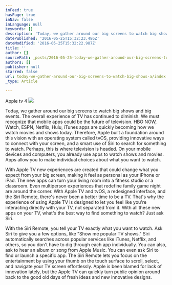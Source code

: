 ```yaml
---
inFeed: true
hasPage: true
inNav: false
inLanguage: null
keywords: []
description: 'Today, we gather around our big screens to watch big shows and big events. The overall experience of TV has continued to diminish. We must recognize that mobile apps could be the future of television. HBO NOW, Watch, ESPN, Netflix, Hulu, iTunes apps are quickly becoming how we watch movies and shows today. Therefore, Apple built a foundation around this vision with an operating system called tvOS, providing innovative ways to connect with your screen, and a smart use of Siri to search for something to watch. Perhaps, this is where television is headed. On your mobile devices and computers, you already use apps to watch shows and movies. Apps allow you to make individual choices about what you want to watch.'
datePublished: '2016-05-25T15:32:23.486Z'
dateModified: '2016-05-25T15:32:22.987Z'
title: ''
author: []
sourcePath: _posts/2016-05-25-today-we-gather-around-our-big-screens-to-watch-big-shows-a.md
authors: []
publisher: null
starred: false
url: today-we-gather-around-our-big-screens-to-watch-big-shows-a/index.html
_type: Article

---
```

Apple tv 4
![](https://the-grid-user-content.s3-us-west-2.amazonaws.com/3f29d611-e501-43b2-aedb-b1d5a1a763c7.jpg)

Today, we gather around our big screens to watch big shows and big events. The overall experience of TV has continued to diminish. We must recognize that mobile apps could be the future of television. HBO NOW, Watch, ESPN, Netflix, Hulu, iTunes apps are quickly becoming how we watch movies and shows today. Therefore, Apple built a foundation around this vision with an operating system called tvOS, providing innovative ways to connect with your screen, and a smart use of Siri to search for something to watch. Perhaps, this is where television is headed. On your mobile devices and computers, you already use apps to watch shows and movies. Apps allow you to make individual choices about what you want to watch.

With Apple TV new experiences are created that could change what you expect from your big screen, making it feel as personal as your iPhone or iPad. The new apps can turn your living room into a fitness studio or a classroom. Even multiperson experiences that redefine family game night are around the corner. With Apple TV and tvOS, a redesigned interface, and the Siri Remote, there's never been a better time to be a TV. That's why the experience of using Apple TV is designed to let you feel like you're interacting directly with your TV, not separated from it. With all these new apps on your TV, what's the best way to find something to watch? Just ask Siri.

With the Siri Remote, you tell your TV exactly what you want to watch. Ask Siri to give you a few options, like "Show me popular TV shows." Siri automatically searches across popular services like iTunes, Netflix, and others, so you don't have to dig through each app individually. You can also, ask to hear an album or song from Apple Music. You can even ask Siri to find or launch a specific app. The Siri Remote lets you focus on the entertainment by using your thumb on the touch surface to scroll, select, and navigate your TV screen effortlessly. Apple is been blamed for lack of innovation lately, but the Apple TV can quickly turn public opinion around back to the good old days of fresh ideas and new innovative designs.